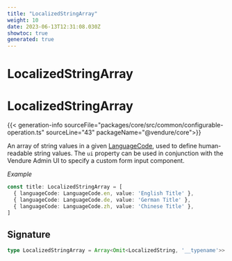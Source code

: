 ```yaml
---
title: "LocalizedStringArray"
weight: 10
date: 2023-06-13T12:31:08.030Z
showtoc: true
generated: true
---
```

<!-- This file was generated from the Vendure source. Do not modify. Instead, re-run the "docs:build" script -->

# LocalizedStringArray
<div class="symbol">


# LocalizedStringArray

{{< generation-info sourceFile="packages/core/src/common/configurable-operation.ts" sourceLine="43" packageName="@vendure/core">}}

An array of string values in a given <a href='/typescript-api/common/language-code#languagecode'>LanguageCode</a>, used to define human-readable string values.
The `ui` property can be used in conjunction with the Vendure Admin UI to specify a custom form input
component.

*Example*

```TypeScript
const title: LocalizedStringArray = [
  { languageCode: LanguageCode.en, value: 'English Title' },
  { languageCode: LanguageCode.de, value: 'German Title' },
  { languageCode: LanguageCode.zh, value: 'Chinese Title' },
]
```

## Signature

```TypeScript
type LocalizedStringArray = Array<Omit<LocalizedString, '__typename'>>
```
</div>
